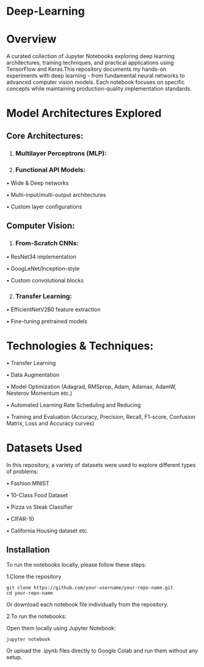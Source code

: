 # Deep-Learning
# Overview
A curated collection of Jupyter Notebooks exploring deep learning architectures, training techniques, and practical applications using TensorFlow and Keras.This repository documents my hands-on experiments with deep learning - from fundamental neural networks to advanced computer vision models. Each notebook focuses on specific concepts while maintaining production-quality implementation standards.

# Model Architectures Explored

## Core Architectures:

1. ### Multilayer Perceptrons (MLP):

2. ### Functional API Models:

 • Wide & Deep networks

 • Multi-input/multi-output architectures

 • Custom layer configurations

## Computer Vision:

1. ### From-Scratch CNNs:

 • ResNet34 implementation

 • GoogLeNet/Inception-style

 • Custom convolutional blocks

2. ### Transfer Learning:

 • EfficientNetV2B0 feature extraction

 • Fine-tuning pretrained models

# Technologies & Techniques:

• Transfer Learning

• Data Augmentation

• Model Optimization (Adagrad, RMSprop, Adam, Adamax, AdamW, Nesterov Momentum etc.)

• Automated Learning Rate Scheduling and Reducing

• Training and Evaluation (Accuracy, Precision, Recall, F1-score, Confusion Matrix, Loss and Accuracy curves)

# Datasets Used

In this repository, a variety of datasets were used to explore different types of problems:

• Fashion MNIST 

• 10-Class Food Dataset 

• Pizza vs Steak Classifier

• CIFAR-10 

• California Housing dataset etc.

**Installation**
-
To run the notebooks locally, please follow these steps:

1.Clone the repository

```
git clone https://github.com/your-username/your-repo-name.git
cd your-repo-name
```

Or download each notebook file individually from the repository.

2.To run the notebooks:

Open them locally using Jupyter Notebook:

```
jupyter notebook
```

Or upload the .ipynb files directly to Google Colab and run them without any setup.


